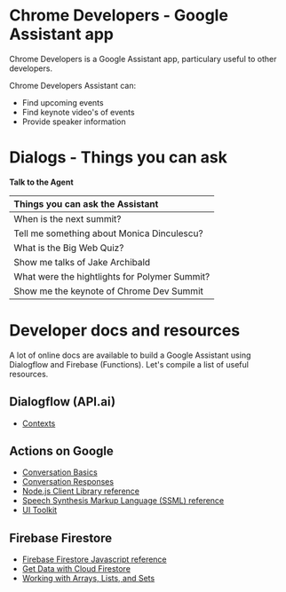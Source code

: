 # Chrome Developers - Google Assistant app

Chrome Developers is a Google Assistant app, particulary useful to other developers.

Chrome Developers Assistant can:
- Find upcoming events
- Find keynote video's of events
- Provide speaker information

# Dialogs - Things you can ask

**Talk to the Agent**

| Things you can ask the Assistant |
| :--- |
| When is the next summit? |
| Tell me something about Monica Dinculescu? |
| What is the Big Web Quiz? |
| Show me talks of Jake Archibald |
| What were the hightlights for Polymer Summit? |
| Show me the keynote of Chrome Dev Summit |

# Developer docs and resources

A lot of online docs are available to build a Google Assistant using Dialogflow and Firebase (Functions). Let's compile a list of useful resources.

## Dialogflow (API.ai)
- [Contexts](https://dialogflow.com/docs/contexts)

## Actions on Google
- [Conversation Basics](https://developers.google.com/actions/assistant/basics)
- [Conversation Responses](https://developers.google.com/actions/assistant/responses)
- [Node.js Client Library reference](https://developers.google.com/actions/reference/nodejs/AssistantApp)
- [Speech Synthesis Markup Language (SSML) reference](https://developers.google.com/actions/reference/ssml)
- [UI Toolkit](https://developers.google.com/actions/design/ui-toolkit)

## Firebase Firestore
- [Firebase Firestore Javascript reference](https://firebase.google.com/docs/reference/js/firebase.firestore)
- [Get Data with Cloud Firestore](https://firebase.google.com/docs/firestore/query-data/get-data)
- [Working with Arrays, Lists, and Sets](https://firebase.google.com/docs/firestore/solutions/arrays)

